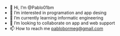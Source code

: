 - 👋 Hi, I’m @Pablo01bm
- 👀 I’m interested in programation and app desing
- 🌱 I’m currently learning informatic engineering
- 💞️ I’m looking to collaborate on app and web support
- 📫 How to reach me pablobormeg@gmail.com

<!---
Pablo01bm/Pablo01bm is a ✨ special ✨ repository because its `README.md` (this file) appears on your GitHub profile.
You can click the Preview link to take a look at your changes.
--->
